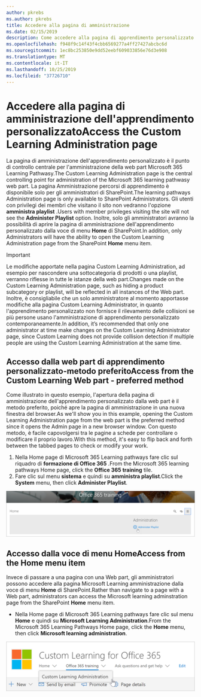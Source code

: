 ```yaml
---
author: pkrebs
ms.author: pkrebs
title: Accedere alla pagina di amministrazione
ms.date: 02/15/2019
description: Come accedere alla pagina di apprendimento personalizzato dalla web part o dal menu
ms.openlocfilehash: f948f9c14f43f4cbb6569277a4ff27427abcbc6d
ms.sourcegitcommit: 1ec8bc253850e9dd52eebf609033856e76d3e908
ms.translationtype: MT
ms.contentlocale: it-IT
ms.lasthandoff: 10/25/2019
ms.locfileid: "37726710"
---
```

# <a name="access-the-custom-learning-administration-page"></a><span data-ttu-id="2dd08-103">Accedere alla pagina di amministrazione dell'apprendimento personalizzato</span><span class="sxs-lookup"><span data-stu-id="2dd08-103">Access the Custom Learning Administration page</span></span>

<span data-ttu-id="2dd08-104">La pagina di amministrazione dell'apprendimento personalizzato è il punto di controllo centrale per l'amministrazione della web part Microsoft 365 Learning Pathwasy.</span><span class="sxs-lookup"><span data-stu-id="2dd08-104">The Custom Learning Administration page is the central controlling point for administration of the Microsoft 365 learning pathwasy web part.</span></span> <span data-ttu-id="2dd08-105">La pagina Amministrazione percorsi di apprendimento è disponibile solo per gli amministratori di SharePoint.</span><span class="sxs-lookup"><span data-stu-id="2dd08-105">The learning pathways Administration page is only available to SharePoint Administrators.</span></span> <span data-ttu-id="2dd08-106">Gli utenti con privilegi dei membri che visitano il sito non vedranno l'opzione **amministra playlist** .</span><span class="sxs-lookup"><span data-stu-id="2dd08-106">Users with member privileges visiting the site will not see the **Administer Playlist** option.</span></span> <span data-ttu-id="2dd08-107">Inoltre, solo gli amministratori avranno la possibilità di aprire la pagina di amministrazione dell'apprendimento personalizzato dalla voce di menu **Home** di SharePoint.</span><span class="sxs-lookup"><span data-stu-id="2dd08-107">In addition, only Administrators will have the ability to open the Custom Learning Administration page from the SharePoint **Home** menu item.</span></span>  

> [!IMPORTANT]
> <span data-ttu-id="2dd08-108">Le modifiche apportate nella pagina Custom Learning Administration, ad esempio per nascondere una sottocategoria di prodotti o una playlist, verranno riflesse in tutte le istanze della web part.</span><span class="sxs-lookup"><span data-stu-id="2dd08-108">Changes made on the Custom Learning Administration page, such as hiding a product subcategory or playlist, will be reflected in all instances of the Web part.</span></span> <span data-ttu-id="2dd08-109">Inoltre, è consigliabile che un solo amministratore al momento apportasse modifiche alla pagina Custom Learning Administrator, in quanto l'apprendimento personalizzato non fornisce il rilevamento delle collisioni se più persone usano l'amministrazione di apprendimento personalizzato contemporaneamente.</span><span class="sxs-lookup"><span data-stu-id="2dd08-109">In addition, it’s recommended that only one administrator at time make changes on the Custom Learning Administrator page, since Custom Learning does not provide collision detection if multiple people are using the Custom Learning Administration at the same time.</span></span>  

## <a name="access-from-the-custom-learning-web-part---preferred-method"></a><span data-ttu-id="2dd08-110">Accesso dalla web part di apprendimento personalizzato-metodo preferito</span><span class="sxs-lookup"><span data-stu-id="2dd08-110">Access from the Custom Learning Web part - preferred method</span></span>
<span data-ttu-id="2dd08-111">Come illustrato in questo esempio, l'apertura della pagina di amministrazione dell'apprendimento personalizzato dalla web part è il metodo preferito, poiché apre la pagina di amministrazione in una nuova finestra del browser.</span><span class="sxs-lookup"><span data-stu-id="2dd08-111">As we'll show you in this example, opening the Custom Learning Administration page from the web part is the preferred method since it opens the Admin page in a new browser window.</span></span> <span data-ttu-id="2dd08-112">Con questo metodo, è facile capovolgersi tra le pagine a schede per controllare o modificare il proprio lavoro.</span><span class="sxs-lookup"><span data-stu-id="2dd08-112">With this method, it's easy to flip back and forth between the tabbed pages to check or modify your work.</span></span>  

1. <span data-ttu-id="2dd08-113">Nella Home page di Microsoft 365 Learning pathways fare clic sul riquadro di **formazione di Office 365** .</span><span class="sxs-lookup"><span data-stu-id="2dd08-113">From the Microsoft 365 learning pathways Home page, click the **Office 365 training** tile.</span></span>
2. <span data-ttu-id="2dd08-114">Fare clic sul menu **sistema** e quindi su **amministra playlist**.</span><span class="sxs-lookup"><span data-stu-id="2dd08-114">Click the **System** menu, then click **Administer Playlist**.</span></span> 

![CG-adminaccbtn. png](media/cg-adminaccbtn.png)

## <a name="access-from-the-home-menu-item"></a><span data-ttu-id="2dd08-116">Accesso dalla voce di menu Home</span><span class="sxs-lookup"><span data-stu-id="2dd08-116">Access from the Home menu item</span></span>
<span data-ttu-id="2dd08-117">Invece di passare a una pagina con una Web part, gli amministratori possono accedere alla pagina Microsoft Learning amministrazione dalla voce di menu **Home** di SharePoint.</span><span class="sxs-lookup"><span data-stu-id="2dd08-117">Rather than navigate to a page with a Web part, administrators can access the Microsoft learning adminstration page from the SharePoint **Home** menu item.</span></span> 

- <span data-ttu-id="2dd08-118">Nella Home page di Microsoft 365 Learning pathways fare clic sul menu **Home** e quindi su **Microsoft Learning Administration**.</span><span class="sxs-lookup"><span data-stu-id="2dd08-118">From the Microsoft 365 Learning Pathways Home page, click the **Home** menu, then click **Microsoft learning administration**.</span></span>

![CG-adminaccmenu. png](media/cg-adminaccmenu.png)